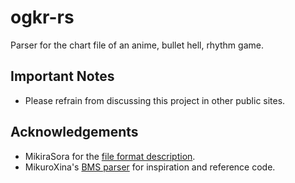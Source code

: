 # ogkr-rs

Parser for the chart file of an anime, bullet hell, rhythm game.

## Important Notes
* Please refrain from discussing this project in other public sites.

## Acknowledgements
* MikiraSora for the [file format description](https://github.com/MikiraSora/OngekiFumianDescription).
* MikuroXina's [BMS parser](https://github.com/MikuroXina/bms-rs) for inspiration and reference code.


